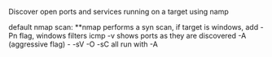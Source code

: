 Discover open ports and services running on a target using namp

default nmap scan: 
**nmap <ip> 
performs a syn scan, if target is windows, add -Pn flag, windows filters icmp
-v shows ports as they are discovered 
-A (aggressive flag) - -sV -O -sC all run with -A